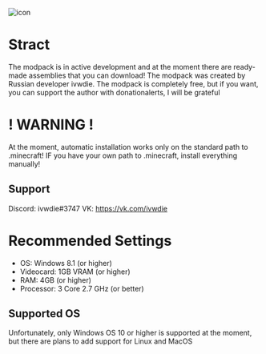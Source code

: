 ![icon](https://user-images.githubusercontent.com/110092150/181596839-77dab6f9-642f-41df-81af-7cb8f2fb8cc6.png)

# Stract
The modpack is in active development and at the moment there are ready-made assemblies that you can download! 
The modpack was created by Russian developer ivwdie. The modpack is completely free, but if you want, you can support the author with donationalerts, I will be grateful

# ! WARNING !
At the moment, automatic installation works only on the standard path to .minecraft! IF you have your own path to .minecraft, install everything manually!

## Support

Discord: ivwdie#3747
VK: https://vk.com/ivwdie

# Recommended Settings

- OS: Windows 8.1 (or higher)
- Videocard: 1GB VRAM (or higher)
- RAM: 4GB (or higher)
- Processor: 3 Core 2.7 GHz (or better)

## Supported OS
Unfortunately, only Windows OS 10 or higher is supported at the moment, but there are plans to add support for Linux and MacOS
